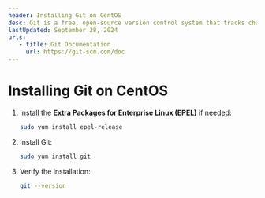 ```yaml
---
header: Installing Git on CentOS
desc: Git is a free, open-source version control system that tracks changes in source code, enabling collaboration and efficient management of projects.
lastUpdated: September 28, 2024
urls: 
   - title: Git Documentation
     url: https://git-scm.com/doc
---
```


# Installing Git on CentOS

1. Install the **Extra Packages for Enterprise Linux (EPEL)** if needed:

   ```bash
   sudo yum install epel-release
   ```

2. Install Git:

   ```bash
   sudo yum install git
   ```

3. Verify the installation:
   ```bash
   git --version
   ```
